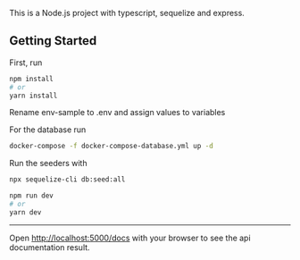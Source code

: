 This is a Node.js project with typescript, sequelize and express.

## Getting Started

First, run

```bash
npm install
# or
yarn install
```

Rename env-sample to .env and assign values to variables


For the database run

```bash
docker-compose -f docker-compose-database.yml up -d
```

Run the seeders with

```bash
npx sequelize-cli db:seed:all
```

```bash
npm run dev
# or
yarn dev
```
****
Open [http://localhost:5000/docs](http://localhost:5000/docs) with your browser to see the api documentation result.

